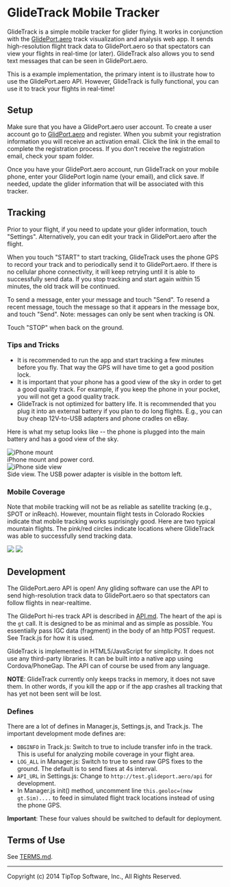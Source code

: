 # GlideTrack Mobile Tracker

GlideTrack is a simple mobile tracker for glider flying.  It works in
conjunction with the [GlidePort.aero](http://glideport.aero) track visualization
and analysis web app. It sends high-resolution flight track data to
GlidePort.aero so that spectators can view your flights in real-time (or later).
GlideTrack also allows you to send text messages that can be seen in
GlidePort.aero.

This is a example implementation, the primary intent is to illustrate how to use
the GlidePort.aero API.  However, GlideTrack is fully functional, you can use it
to track your flights in real-time!

<!--
See [README.md](https://github.com/glideport/GlideTrack/blob/master/README.md)
for more info.
-->


## Setup

Make sure that you have a GlidePort.aero user account.  To create a user account
go to [GlidPort.aero](http://glideport.aero) and register.  When you submit your
registration information you will receive an activation email.  Click the link
in the email to complete the registration process.  If you don't receive the
registration email, check your spam folder.

Once you have your GlidePort.aero account, run GlideTrack on your mobile phone,
enter your GlidePort login name (your email), and click save.  If needed, update
the glider information that will be associated with this tracker.


## Tracking

Prior to your flight, if you need to update your glider information, touch
"Settings".  Alternatively, you can edit your track in GlidePort.aero after the
flight.

When you touch "START" to start tracking, GlideTrack uses the phone GPS to
record your track and to periodically send it to GlidePort.aero.  If there is no
cellular phone connectivity, it will keep retrying until it is able to
successfully send data.  If you stop tracking and start again within 15 minutes,
the old track will be continued.

To send a message, enter your message and touch "Send".  To resend a recent
message, touch the message so that it appears in the message box, and touch
"Send".  Note: messages can only be sent when tracking is ON.

Touch "STOP" when back on the ground.


### Tips and Tricks

  * It is recommended to run the app and start tracking a few minutes before you
    fly.  That way the GPS will have time to get a good position lock.
  * It is important that your phone has a good view of the sky in order to get a
    good quality track.  For example, if you keep the phone in your pocket, you
    will not get a good quality track.
  * GlideTrack is not optimized for battery life.  It is recommended that you
    plug it into an external battery if you plan to do long flights.  E.g., you
    can buy cheap 12V-to-USB adapters and phone cradles on eBay.

Here is what my setup looks like -- the phone is plugged into the main battery
and has a good view of the sky.

![iPhone mount](img/iPhone-mount1.jpg)  
iPhone mount and power cord.  
![iPhone side view](img/iPhone-mount2.jpg)  
Side view.  The USB power adapter is visible in the bottom left.

### Mobile Coverage

Note that mobile tracking will not be as reliable as satellite tracking (e.g.,
SPOT or inReach).  However, mountain flight tests in Colorado Rockies indicate
that mobile tracking works suprisingly good.  Here are two typical mountain
flights.  The pink/red circles indicate locations where GlideTrack was able to
successfully send tracking data.

![](img/coverage-20140504.png) ![](img/coverage-20140527.png)


## Development

The GlidePort.aero API is open!  Any gliding software can use the API to send
high-resolution track data to GlidePort.aero so that spectators can follow
flights in near-realtime.

The GlidePort hi-res track API is described in [API.md](API.md). The heart of
the api is the `gt` call.  It is designed to be as minimal and as simple as
possible.  You essentially pass IGC data (fragment) in the body of an http POST
request.  See Track.js for how it is used.

GlideTrack is implemented in HTML5/JavaScript for simplicity.  It does not use
any third-party libraries.  It can be built into a native app using
Cordova/PhoneGap.  The API can of course be used from any language.

__NOTE__: GlideTrack currently only keeps tracks in memory, it does not save
them.  In other words, if you kill the app or if the app crashes all tracking
that has yet not been sent will be lost.

### Defines

There are a lot of defines in Manager.js, Settings.js, and Track.js.  The
important development mode defines are:

  * `DBGINFO` in Track.js: Switch to true to include transfer info in the track.
    This is useful for analyzing mobile coverage in your flight area.
  * `LOG_ALL` in Manager.js: Switch to true to send raw GPS fixes to the ground.
    The default is to send fixes at 4s interval.
  * `API_URL` in Settings.js: Change to `http://test.glideport.aero/api` for
    development.
  * In Manager.js init() method, uncomment line `this.geoloc=(new gt.Sim)....`
    to feed in simulated flight track locations instead of using the phone GPS.

__Important__: These four values should be switched to default for deployment.


## Terms of Use

See [TERMS.md](TERMS.md).

---
Copyright (c) 2014 TipTop Software, Inc., All Rights Reserved.

